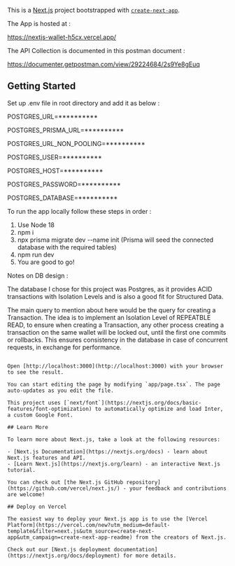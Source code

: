 This is a [Next.js](https://nextjs.org/) project bootstrapped with [`create-next-app`](https://github.com/vercel/next.js/tree/canary/packages/create-next-app).

The App is hosted at :

https://nextjs-wallet-h5cx.vercel.app/

The API Collection is documented in this postman document : 

https://documenter.getpostman.com/view/29224684/2s9Ye8gEuq

## Getting Started

Set up .env file in root directory and add it as below :

POSTGRES_URL=**********

POSTGRES_PRISMA_URL=**********

POSTGRES_URL_NON_POOLING=**********

POSTGRES_USER=**********

POSTGRES_HOST=**********

POSTGRES_PASSWORD=**********

POSTGRES_DATABASE=**********

To run the app locally follow these steps in order :

1. Use Node 18
2. npm i
3. npx prisma migrate dev --name init (Prisma will seed the connected database with the required tables)
4. npm run dev
5. You are good to go!

Notes on DB design : 

The database I chose for this project was Postgres, as it provides ACID transactions with Isolation Levels and is also a good fit for Structured Data.

The main query to mention about here would be the query for creating a Transaction. The idea is to implement an Isolation Level of REPEATBLE READ, to ensure when creating a Transaction, any other process creating a transaction on the same wallet will be locked out, until the first one commits or rollbacks. This ensures consistency in the database in case of concurrent requests, in exchange for performance. 


```

Open [http://localhost:3000](http://localhost:3000) with your browser to see the result.

You can start editing the page by modifying `app/page.tsx`. The page auto-updates as you edit the file.

This project uses [`next/font`](https://nextjs.org/docs/basic-features/font-optimization) to automatically optimize and load Inter, a custom Google Font.

## Learn More

To learn more about Next.js, take a look at the following resources:

- [Next.js Documentation](https://nextjs.org/docs) - learn about Next.js features and API.
- [Learn Next.js](https://nextjs.org/learn) - an interactive Next.js tutorial.

You can check out [the Next.js GitHub repository](https://github.com/vercel/next.js/) - your feedback and contributions are welcome!

## Deploy on Vercel

The easiest way to deploy your Next.js app is to use the [Vercel Platform](https://vercel.com/new?utm_medium=default-template&filter=next.js&utm_source=create-next-app&utm_campaign=create-next-app-readme) from the creators of Next.js.

Check out our [Next.js deployment documentation](https://nextjs.org/docs/deployment) for more details.
